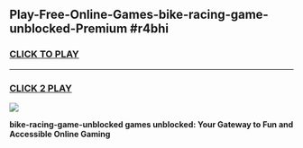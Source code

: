 
## Play-Free-Online-Games-bike-racing-game-unblocked-Premium #r4bhi
<h3>
<a href="https://premium.freeplayer.one?title=bike-racing-game-unblocked&ref=8M">CLICK TO PLAY</a></h3>
<hr>

<h3>
<a href="https://premium.freeplayer.one?title=bike-racing-game-unblocked&ref=8M">CLICK 2 PLAY</a>
  
</h3>

<a href="https://premium.freeplayer.one?title=bike-racing-game-unblocked&ref=8M"><img src="https://clearcache.store/games.png"></a>


**bike-racing-game-unblocked games unblocked: Your Gateway to Fun and Accessible Online Gaming**
